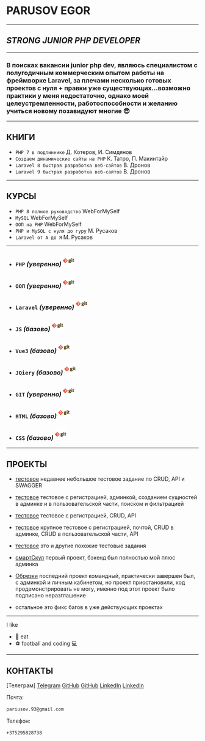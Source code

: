 # PARUSOV EGOR

---

## *STRONG JUNIOR PHP DEVELOPER*

---

### В поисках вакансии junior php dev, являюсь специалистом с полугодичным коммерческим опытом работы на фреймворке Laravel, за плечами несколько готовых проектов с нуля + правки уже существующих…возможно практики у меня недостаточно, однако моей целеустремленности, работоспособности и желанию учиться новому позавидуют многие :sunglasses:


---

## КНИГИ

- `PHP 7 в подлиннике` Д. Котеров, И. Симдянов
- `Создаем динамические сайты на PHP` К. Татро, П. Макинтайр
- `Laravel 8 быстрая разработка веб-сайтов` В. Дронов
- `Laravel 9 быстрая разработка веб-сайтов` В. Дронов

---

## КУРСЫ

- `PHP 8 полное руководство` WebForMySelf
- `MySQL` WebForMySelf
- `ООП на PHP` WebForMySelf
- `PHP и MySQL с нуля до гуру` М. Русаков
- `Laravel от А до Я` М. Русаков

---

- ### `PHP` *(уверенно)* <img src="https://raw.githubusercontent.com/github/explore/80688e429a7d4ef2fca1e82350fe8e3517d3494d/topics/git/git.png" width="30">
- ### `ООП` *(уверенно)* <img src="https://raw.githubusercontent.com/github/explore/80688e429a7d4ef2fca1e82350fe8e3517d3494d/topics/git/git.png" width="30">
- ### `Laravel` *(уверенно)* <img src="https://raw.githubusercontent.com/github/explore/80688e429a7d4ef2fca1e82350fe8e3517d3494d/topics/git/git.png" width="30">
- ### `JS` *(базово)* <img src="https://raw.githubusercontent.com/github/explore/80688e429a7d4ef2fca1e82350fe8e3517d3494d/topics/git/git.png" width="30">
- ### `Vue3` *(базово)* <img src="https://raw.githubusercontent.com/github/explore/80688e429a7d4ef2fca1e82350fe8e3517d3494d/topics/git/git.png" width="30">
- ### `JQiery` *(базово)* <img src="https://raw.githubusercontent.com/github/explore/80688e429a7d4ef2fca1e82350fe8e3517d3494d/topics/git/git.png" width="30">
- ### `GIT` *(уверенно)* <img src="https://raw.githubusercontent.com/github/explore/80688e429a7d4ef2fca1e82350fe8e3517d3494d/topics/git/git.png" width="30">
- ### `HTML` *(базово)* <img src="https://raw.githubusercontent.com/github/explore/80688e429a7d4ef2fca1e82350fe8e3517d3494d/topics/git/git.png" width="30">
- ### `CSS` *(базово)* <img src="https://raw.githubusercontent.com/github/explore/80688e429a7d4ef2fca1e82350fe8e3517d3494d/topics/git/git.png" width="30">

---

## ПРОЕКТЫ

- [тестовое](https://github.com/yogyrton/test_for_job) недавнее небольшое тестовое задание по CRUD, API и SWAGGER
- [тестовое](https://github.com/yogyrton/test_for_devappbr) тестовое с регистрацией, админкой, созданием сущностей в админке и в пользовательской части, поиском и фильтрацией
- [тестовое](https://github.com/yogyrton/test_for_reka) тестовое с регистрацией, CRUD, API
- [тестовое](https://github.com/yogyrton/test_for_medkort) крупное тестовое с регистрацией, почтой, CRUD в админке, CRUD в пользовательской части, API
- [тестовое](https://github.com/yogyrton/test_for_917) это и другие похожие тестовые задания

- [смартСкул](https://github.com/yogyrton/smart-school) первый проект, бэкенд был полностью мой плюс админка
- [Обрезки](http://obrezki.by) последний проект командный, практически завершен был, с админкой и личным кабинетом, но проект приостановили, код продемонстрировать не могу, именно под этот проект было подписано неразглашение
-  остальное это фикс багов в уже действующих проектах

---

I like

- :pizza: eat
- :soccer: football
  and coding :computer:

---

## КОНТАКТЫ

[Телеграм] [Telegram]
[GitHub] [GitHub]
[LinkedIn] [LinkedIn]

Почта:

```bash
pariusov.93@gmail.com
```

Телефон:

```bash
+375295828738
```

[Telegram]: https://t.me/Yogyrton

[GitHub]: https://github.com/yogyrton

[LinkedIn]: https://www.linkedin.com/in/egorparusov